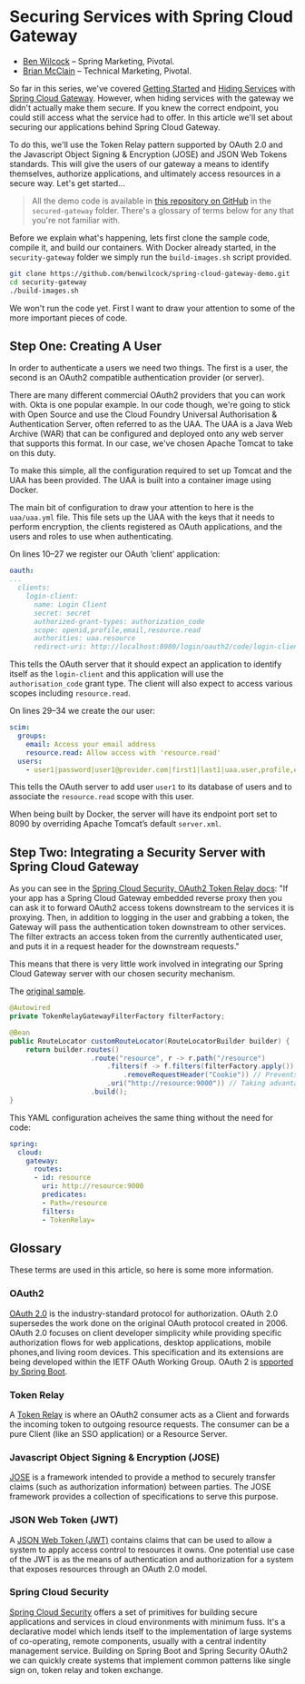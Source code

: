 # Securing Services with Spring Cloud Gateway

* [Ben Wilcock][1] – Spring Marketing, Pivotal.
* [Brian McClain][2] – Technical Marketing, Pivotal.

So far in this series, we've covered [Getting Started][3] and [Hiding Services][4] with [Spring Cloud Gateway][5]. However, when hiding services with the gateway we didn't actually make them secure. If you knew the correct endpoint, you could still access what the service had to offer. In this article we'll set about securing our applications behind Spring Cloud Gateway. 

To do this, we'll use the Token Relay pattern supported by OAuth 2.0 and the Javascript Object Signing & Encryption (JOSE) and JSON Web Tokens standards. This will give the users of our gateway a means to identify themselves, authorize applications, and ultimately access resources in a secure way. Let's get started...

> All the demo code is available in [this repository on GitHub][6] in the `secured-gateway` folder. There's a glossary of terms below for any that you're not familiar with.

Before we explain what's happening, lets first clone the sample code, compile it, and build our containers. With Docker already started, in the `security-gateway` folder we simply run the `build-images.sh` script provided.

```bash
git clone https://github.com/benwilcock/spring-cloud-gateway-demo.git
cd security-gateway
./build-images.sh
```

We won't run the code yet. First I want to draw your attention to some of the more important pieces of code.

## Step One: Creating A User

In order to authenticate a users we need two things. The first is a user, the second is an OAuth2 compatible authentication provider (or server).

There are many different commercial OAuth2 providers that you can work with. Okta is one popular example. In our code though, we're going to stick with Open Source and use the Cloud Foundry Universal Authorisation & Authentication Server, often referred to as the UAA. The UAA is a Java Web Archive (WAR) that can be configured and deployed onto any web server that supports this format. In our case, we've chosen Apache Tomcat to take on this duty.

To make this simple, all the configuration required to set up Tomcat and the UAA has been provided. The UAA is built into a container image using Docker. 

The main bit of configuration to draw your attention to here is the `uaa/uaa.yml` file. This file sets up the UAA with the keys that it needs to perform encryption, the clients registered as OAuth applications, and the users and roles to use when authenticating. 

On lines 10–27 we register our OAuth ‘client’ application:

```yaml
oauth:
...
  clients:
    login-client:
      name: Login Client
      secret: secret
      authorized-grant-types: authorization_code
      scope: openid,profile,email,resource.read
      authorities: uaa.resource
      redirect-uri: http://localhost:8080/login/oauth2/code/login-client
```

This tells the OAuth server that it should expect an application to identify itself as the `login-client` and this application will use the `authorisation_code` grant type. The client will also expect to access various scopes including `resource.read`.

On lines 29–34 we create the our user:

```yaml
scim:
  groups:
    email: Access your email address
    resource.read: Allow access with 'resource.read'
  users:
    - user1|password|user1@provider.com|first1|last1|uaa.user,profile,email,resource.read
```

This tells the OAuth server to add user `user1` to its database of users and to associate the `resource.read` scope with this user. 

When being built by Docker, the server will have its endpoint port set to 8090 by overriding Apache Tomcat’s default `server.xml`. 

## Step Two: Integrating a Security Server with Spring Cloud Gateway

As you can see in the [Spring Cloud Security, OAuth2 Token Relay docs][8]: "If your app has a Spring Cloud Gateway embedded reverse proxy then you can ask it to forward OAuth2 access tokens downstream to the services it is proxying. Then, in addition to logging in the user and grabbing a token, the Gateway will pass the authentication token downstream to other services. The filter extracts an access token from the currently authenticated user, and puts it in a request header for the downstream requests."

This means that there is very little work involved in integrating our Spring Cloud Gateway server with our chosen security mechanism. 

The [original sample][9].

```java
@Autowired
private TokenRelayGatewayFilterFactory filterFactory;

@Bean
public RouteLocator customRouteLocator(RouteLocatorBuilder builder) {
    return builder.routes()
                    .route("resource", r -> r.path("/resource")
                        .filters(f -> f.filters(filterFactory.apply())
                            .removeRequestHeader("Cookie")) // Prevents client cookie reset
                        .uri("http://resource:9000")) // Taking advantage of docker naming
                    .build();
}
```

This YAML configuration acheives the same thing without the need for code:

```yaml
spring:
  cloud:
    gateway:
      routes:
      - id: resource
        uri: http://resource:9000
        predicates:
        - Path=/resource
        filters:
        - TokenRelay=
```



## Glossary

These terms are used in this article, so here is some more information.

### OAuth2

[OAuth 2.0][12] is the industry-standard protocol for authorization. OAuth 2.0 supersedes the work done on the original OAuth protocol created in 2006. OAuth 2.0 focuses on client developer simplicity while providing specific authorization flows for web applications, desktop applications, mobile phones,and living room devices. This specification and its extensions are being developed within the IETF OAuth Working Group. OAuth 2 is [spported by Spring Boot][11].

### Token Relay

A [Token Relay][8] is where an OAuth2 consumer acts as a Client and forwards the incoming token to outgoing resource requests. The consumer can be a pure Client (like an SSO application) or a Resource Server.

### Javascript Object Signing & Encryption (JOSE) 

[JOSE][10] is a framework intended to provide a method to securely transfer claims (such as authorization information) between parties. The JOSE framework provides a collection of specifications to serve this purpose. 


### JSON Web Token (JWT)

A [JSON Web Token (JWT)][7] contains claims that can be used to allow a system to apply access control to resources it owns. One potential use case of the JWT is as the means of authentication and authorization for a system that exposes resources through an OAuth 2.0 model.

### Spring Cloud Security

[Spring Cloud Security][13] offers a set of primitives for building secure applications and services in cloud environments with minimum fuss. It's a declarative model which lends itself to the implementation of large systems of co-operating, remote components, usually with a central indentity management service. Building on Spring Boot and Spring Security OAuth2 we can quickly create systems that implement common patterns like single sign on, token relay and token exchange.

[1]: https://twitter.com/benbravo73
[2]: https://twitter.com/BrianMMcClain
[3]: getting_started.md
[4]: runtime-discovery-and-service-hiding.md
[5]: https://spring.io/projects/spring-cloud-gateway
[6]: https://jose.readthedocs.io/en/latest/#f1
[7]: https://jose.readthedocs.io/en/latest/#f2
[8]: https://cloud.spring.io/spring-cloud-static/spring-cloud-security/2.1.3.RELEASE/single/spring-cloud-security.html#_token_relay
[9]: https://github.com/spring-cloud-samples/sample-gateway-oauth2login
[10]: https://jose.readthedocs.io/en/latest/
[11]: https://docs.spring.io/spring-boot/docs/current/reference/htmlsingle/#boot-features-security-oauth2
[12]: https://oauth.net/2/
[13]: https://spring.io/projects/spring-cloud-security